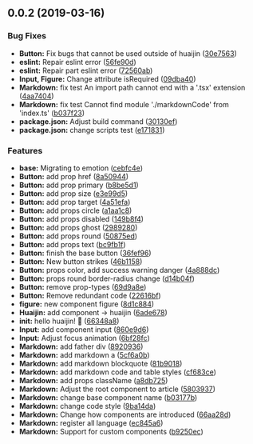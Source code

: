 ## 0.0.2 (2019-03-16)


### Bug Fixes

* **Button:** Fix bugs that cannot be used outside of huaijin ([30e7563](https://github.com/huaijin-design/huaijin/commit/30e7563))
* **eslint:** Repair eslint error ([56fe90d](https://github.com/huaijin-design/huaijin/commit/56fe90d))
* **eslint:** Repair part eslint error ([72560ab](https://github.com/huaijin-design/huaijin/commit/72560ab))
* **Input, Figure:** Change attribute isRequired ([09dba40](https://github.com/huaijin-design/huaijin/commit/09dba40))
* **Markdown:** fix test An import path cannot end with a '.tsx' extension ([4aa7404](https://github.com/huaijin-design/huaijin/commit/4aa7404))
* **Markdown:** fix test Cannot find module './markdownCode' from 'index.ts' ([b037f23](https://github.com/huaijin-design/huaijin/commit/b037f23))
* **package.json:** Adjust build command ([30130ef](https://github.com/huaijin-design/huaijin/commit/30130ef))
* **package.json:** change scripts test ([e171831](https://github.com/huaijin-design/huaijin/commit/e171831))


### Features

* **base:** Migrating to emotion ([cebfc4e](https://github.com/huaijin-design/huaijin/commit/cebfc4e))
* **Button:** add prop href ([8a50944](https://github.com/huaijin-design/huaijin/commit/8a50944))
* **Button:** add prop primary ([b8be5d1](https://github.com/huaijin-design/huaijin/commit/b8be5d1))
* **Button:** add prop size ([e3e99d5](https://github.com/huaijin-design/huaijin/commit/e3e99d5))
* **Button:** add prop target ([4a51efa](https://github.com/huaijin-design/huaijin/commit/4a51efa))
* **Button:** add props circle ([a1aa1c8](https://github.com/huaijin-design/huaijin/commit/a1aa1c8))
* **Button:** add props disabled ([149b8f4](https://github.com/huaijin-design/huaijin/commit/149b8f4))
* **Button:** add props ghost ([2989280](https://github.com/huaijin-design/huaijin/commit/2989280))
* **Button:** add props round ([50875ed](https://github.com/huaijin-design/huaijin/commit/50875ed))
* **Button:** add props text ([bc9fb1f](https://github.com/huaijin-design/huaijin/commit/bc9fb1f))
* **Button:** finish the base button ([36fef96](https://github.com/huaijin-design/huaijin/commit/36fef96))
* **Button:** New button strikes ([46b1158](https://github.com/huaijin-design/huaijin/commit/46b1158))
* **Button:** props color, add success warning danger ([4a888dc](https://github.com/huaijin-design/huaijin/commit/4a888dc))
* **Button:** props round border-radius change ([d14b04f](https://github.com/huaijin-design/huaijin/commit/d14b04f))
* **Button:** remove prop-types ([69d9a8e](https://github.com/huaijin-design/huaijin/commit/69d9a8e))
* **Button:** Remove redundant code ([22616bf](https://github.com/huaijin-design/huaijin/commit/22616bf))
* **figure:** new component figure ([8d1c884](https://github.com/huaijin-design/huaijin/commit/8d1c884))
* **Huaijin:** add component -> huaijin ([6ade678](https://github.com/huaijin-design/huaijin/commit/6ade678))
* **init:** hello huaijin! :tada: ([66348a8](https://github.com/huaijin-design/huaijin/commit/66348a8))
* **Input:** add component input ([860e9d6](https://github.com/huaijin-design/huaijin/commit/860e9d6))
* **Input:** Adjust focus animation ([6bf28fc](https://github.com/huaijin-design/huaijin/commit/6bf28fc))
* **Markdown:** add father div ([8920936](https://github.com/huaijin-design/huaijin/commit/8920936))
* **Markdown:** add markdown a ([5cf6a0b](https://github.com/huaijin-design/huaijin/commit/5cf6a0b))
* **Markdown:** add markdown blockquote ([81b9018](https://github.com/huaijin-design/huaijin/commit/81b9018))
* **Markdown:** add markdown code and table styles ([cf683ce](https://github.com/huaijin-design/huaijin/commit/cf683ce))
* **Markdown:** add props className ([a8db725](https://github.com/huaijin-design/huaijin/commit/a8db725))
* **Markdown:** Adjust the root component to article ([5803937](https://github.com/huaijin-design/huaijin/commit/5803937))
* **Markdown:** change base component name ([b03177b](https://github.com/huaijin-design/huaijin/commit/b03177b))
* **Markdown:** change code style ([9ba14da](https://github.com/huaijin-design/huaijin/commit/9ba14da))
* **Markdown:** Change how components are introduced ([66aa28d](https://github.com/huaijin-design/huaijin/commit/66aa28d))
* **Markdown:** register all language ([ec845a6](https://github.com/huaijin-design/huaijin/commit/ec845a6))
* **Markdown:** Support for custom components ([b9250ec](https://github.com/huaijin-design/huaijin/commit/b9250ec))



